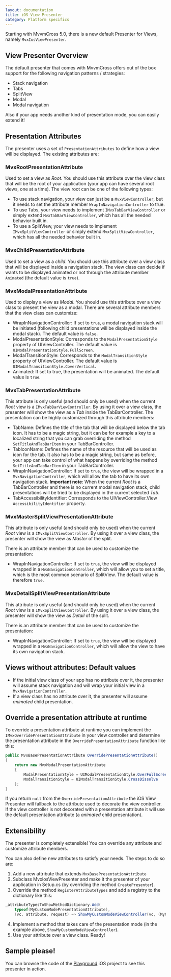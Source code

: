 ```yaml
---
layout: documentation
title: iOS View Presenter
category: Platform specifics
---
```


Starting with MvvmCross 5.0, there is a new default Presenter for Views, namely `MvxIosViewPresenter`.

## View Presenter Overview

The default presenter that comes with MvvmCross offers out of the box support for the following navigation patterns / strategies:

- Stack navigation
- Tabs
- SplitView
- Modal
- Modal navigation

Also if your app needs another kind of presentation mode, you can easily extend it!

## Presentation Attributes

The presenter uses a set of `PresentationAttributes` to define how a view will be displayed. The existing attributes are:

### MvxRootPresentationAttribute
Used to set a view as _Root_. You should use this attribute over the view class that will be the root of your application (your app can have several root views, one at a time).
The view root can be one of the following types:

- To use stack navigation, your view can just be a `MvxViewController`, but it needs to set the attribute member `WrapInNavigationController` to true.
- To use Tabs, your view needs to implement `IMvxTabBarViewController` or simply extend `MvxTabBarViewController`, which has all the needed behavior built in.
- To use a SplitView, your view needs to implement `IMvxSplitViewController` or simply extend `MvxSplitViewController`, which has all the needed behavior built in.


### MvxChildPresentationAttribute
Used to set a view as a _child_. You should use this attribute over a view class that will be displayed inside a navigation stack.
The view class can decide if wants to be displayed animated or not through the attribute member `Animated` (the default value is `true`).


### MvxModalPresentationAttribute
Used to display a view as _Modal_. You should use this attribute over a view class to present the view as a modal.
There are several attribute members that the view class can customize:

- WrapInNavigationController: If set to `true`, a modal navigation stack will be initiated (following child presentations will be displayed inside the modal stack). The default value is `false`.
- ModalPresentationStyle: Corresponds to the `ModalPresentationStyle` property of UIViewController. The default value is `UIModalPresentationStyle.FullScreen`.
- ModalTransitionStyle: Corresponds to the `ModalTransitionStyle` property of UIViewController. The default value is `UIModalTransitionStyle.CoverVertical`.
- Animated: If set to true, the presentation will be animated. The default value is `true`.


### MvxTabPresentationAttribute
This attribute is only useful (and should only be used) when the current _Root_ view is a `IMvxTabBarViewController`.
By using it over a view class, the presenter will show the view as a _Tab_ inside the TabBarController.
The presentation can be highly customized through this attribute members:

- TabName: Defines the title of the tab that will be displayed below the tab icon. It has to be a magic string, but it can be for example a key to a localized string that you can grab overriding the method `SetTitleAndTabBarItem` in your TabBarController.
- TabIconName: Defines the name of the resource that will be used as icon for the tab. It also has to be a magic string, but same as before, your app can take control of what happens by overriding the method `SetTitleAndTabBarItem` in your TabBarController.
- WrapInNavigationController: If set to `true`, the view will be wrapped in a `MvxNavigationController`, which will allow the tab to have its own navigation stack. **Important note**: When the current _Root_ is a TabBarController and there is no current modal navigation stack, child presentations will be tried to be displayed in the current selected _Tab_.
- TabAccessibilityIdentifier: Corresponds to the UIViewController.View `AccessibilityIdentifier` property.

### MvxMasterSplitViewPresentationAttribute
This attribute is only useful (and should only be used) when the current _Root_ view is a `IMvxSplitViewController`.
By using it over a view class, the presenter will show the view as _Master_ of the split.

There is an attribute member that can be used to customize the presentation:
- WrapInNavigationController: If set to `true`, the view will be displayed wrapped in a `MvxNavigationController`, which will allow you to set a title, which is the most common scenario of SplitView. The default value is therefore `true`.


### MvxDetailSplitViewPresentationAttribute
This attribute is only useful (and should only be used) when the current _Root_ view is a `IMvxSplitViewController`.
By using it over a view class, the presenter will show the view as _Detail_ of the split.

There is an attribute member that can be used to customize the presentation:
- WrapInNavigationController: If set to `true`, the view will be displayed wrapped in a `MvxNavigationController`,  which will allow the view to have its own navigation stack.


## Views without attributes: Default values

- If the initial view class of your app has no attribute over it, the presenter will assume stack navigation and will wrap your initial view in a `MvxNavigationController`.
- If a view class has no attribute over it, the presenter will assume _animated_ child presentation.

## Override a presentation attribute at runtime
To override a presentation attribute at runtime you can implement the `IMvxOverridePresentationAttribute` in your view controller and determine the presentation attribute in the `OverridePresentationAttribute` function like this:
```c#
public MvxBasePresentationAttribute OverridePresentationAttribute()
{
    return new MvxModalPresentationAttribute
    {
        ModalPresentationStyle = UIModalPresentationStyle.OverFullScreen,
        ModalTransitionStyle = UIModalTransitionStyle.CrossDissolve
    };
}
```

If you return `null` from the `OverridePresentationAttribute` the iOS View Presenter will fallback to the attribute used to decorate the view controller. If the view controller is not decorated with a presentation attribute it will use the default presentation attribute (a _animated_ child presentation).

## Extensibility
The presenter is completely extensible! You can override any attribute and customize attribute members.

You can also define new attributes to satisfy your needs. The steps to do so are:

1. Add a new attribute that extends `MvxBasePresentationAttribute`
2. Subclass MvxIosViewPresenter and make it the presenter of your application in Setup.cs (by overriding the method `CreatePresenter`).
3. Override the method `RegisterAttributeTypes` and add a registry to the dictionary like this:

```c#
_attributeTypesToShowMethodDictionary.Add(
    typeof(MyCustomModePresentationAttribute),
    (vc, attribute, request) => ShowMyCustomModeViewController(vc, (MyCustomPresentationAttribute)attribute, request));
```

4. Implement a method that takes care of the presentation mode (in the example above, `ShowMyCustomModeViewController`).
5. Use your attribute over a view class. Ready!


## Sample please!
You can browse the code of the [Playground](https://github.com/MvvmCross/MvvmCross/tree/master/TestProjects/Playground) iOS project to see this presenter in action.
